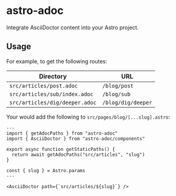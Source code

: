 # astro-adoc

Integrate AsciiDoctor content into your Astro project.

## Usage

For example, to get the following routes:

| Directory | URL
| --- | ---
| `src/articles/post.adoc` | `/blog/post`
| `src/articles/sub/index.adoc` | `/blog/sub`
| `src/articles/dig/deeper.adoc` | `/blog/dig/deeper`

Your would add the following to `src/pages/blog/[...slug].astro`:

```astro
---
import { getAdocPaths } from "astro-adoc"
import { AsciiDoctor } from "astro-adoc/components"

export async function getStaticPaths() {
  return await getAdocPaths("src/articles", "slug")
}

const { slug } = Astro.params
---

<AsciiDoctor path={`src/articles/${slug}`} />
```